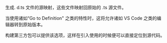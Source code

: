 
生成. d.ts 文件的源映射，这些文件映射回原始的 .ts 源文件。

当使用诸如“Go to Definition" 之类的特性时，这将允许诸如 VS Code 之类的编辑器转到原始版本。

构建第三方包可以提供该选项，这样在引入使用的时候便可以直接定位到源代码。